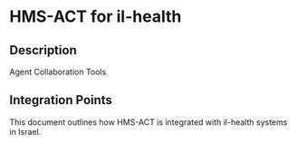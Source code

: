 # HMS-ACT for il-health

## Description

Agent Collaboration Tools

## Integration Points

This document outlines how HMS-ACT is integrated with il-health systems in Israel.
